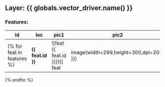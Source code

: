 ## Layer: {{ globals.vector_driver.name() }}
### Features:
| id          | loc        | pic1       | pic2       |
| ----------- | ---------- | ---------- | ---------- |
{% for feat in features %}| **{{ feat.id }}**  | ![feat {{ feat.id }}]({{ feat|image(width=299,height=300,dpi=200) }})  | ![feat {{ feat.id }}]({{ feat.attributes.pic|image(width=350,height=250,dpi=200) }})  |  ![feat {{ feat.id }}]({{ feat.attributes.pic|image(width=299,height=300,dpi=200) }}) |
{% endfor %}